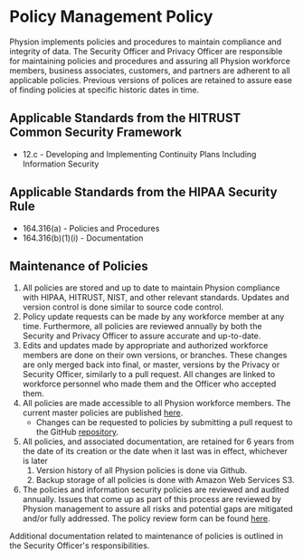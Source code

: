 # Policy Management Policy

Physion implements policies and procedures to maintain compliance and integrity of data. The Security Officer and Privacy Officer are responsible for maintaining policies and procedures and assuring all Physion workforce members, business associates, customers, and partners are adherent to all applicable policies. Previous versions of polices are retained to assure ease of finding policies at specific historic dates in time.

## Applicable Standards from the HITRUST Common Security Framework

* 12.c - Developing and Implementing Continuity Plans Including Information Security

## Applicable Standards from the HIPAA Security Rule

* 164.316(a) - Policies and Procedures
* 164.316(b)(1)(i) - Documentation

## Maintenance of Policies

1. All policies are stored and up to date to maintain Physion compliance with HIPAA, HITRUST, NIST, and other relevant standards. Updates and version control is done similar to source code control.
2. Policy update requests can be made by any workforce member at any time. Furthermore, all policies are reviewed annually by both the Security and Privacy Officer to assure accurate and up-to-date.
3. Edits and updates made by appropriate and authorized workforce members are done on their own versions, or branches. These changes are only merged back into final, or master, versions by the Privacy or Security Officer, similarly to a pull request. All changes are linked to workforce personnel who made them and the Officer who accepted them.
4. All policies are made accessible to all Physion workforce members. The current master policies are published [here](https://policy.ovation.io/).
	* Changes can be requested to policies by submitting a pull request to the GitHub [repository](https://github.com/physion/policy.ovation.io). 
5. All policies, and associated documentation, are retained for 6 years from the date of its creation or the date when it last was in effect, whichever is later
	1. Version history of all Physion policies is done via Github.
	2. Backup storage of all policies is done with Amazon Web Services S3.
6. The policies and information security policies are reviewed and audited annually. Issues that come up as part of this process are reviewed by Physion management to assure all risks and potential gaps are mitigated and/or fully addressed. The policy review form can be found [here](https://docs.google.com/a/Physion.io/forms/d/1kuyIYA-Z-tmRdfMwrVMl59BujIy9y1dyjMSd8_Wy760/viewform).
<!-- 7. Physion utilizes the HITRUST MyCSF framework to track compliance with the HITRUST CSF on an annual basis. Physion also tracks compliance with HIPAA and publishes results [here](https://Physion.io/hipaa/). -->

Additional documentation related to maintenance of policies is outlined in the Security Officer's responsibilities.